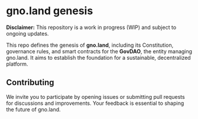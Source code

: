 # gno.land genesis

**Disclaimer:** This repository is a work in progress (WIP) and subject to ongoing updates.  

This repo defines the genesis of **gno.land**, including its Constitution, governance rules, and smart contracts for the **GovDAO**, the entity managing gno.land. It aims to establish the foundation for a sustainable, decentralized platform.

## Contributing  
We invite you to participate by opening issues or submitting pull requests for discussions and improvements. Your feedback is essential to shaping the future of gno.land.
